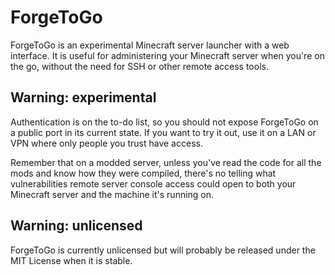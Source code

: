# ForgeToGo

ForgeToGo is an experimental Minecraft server launcher with a web interface.
It is useful for administering your Minecraft server when you're on the go, without the need for SSH
or other remote access tools.

## Warning: experimental

Authentication is on the to-do list, so you should not expose ForgeToGo on a public port in its current state.
If you want to try it out, use it on a LAN or VPN where only people you trust have access.

Remember that on a modded server, unless you've read the code for all the mods and know how they were compiled,
there's no telling what vulnerabilities remote server console access could open to both your Minecraft server
and the machine it's running on.

## Warning: unlicensed

ForgeToGo is currently unlicensed but will probably be released under the MIT License when it is stable.
